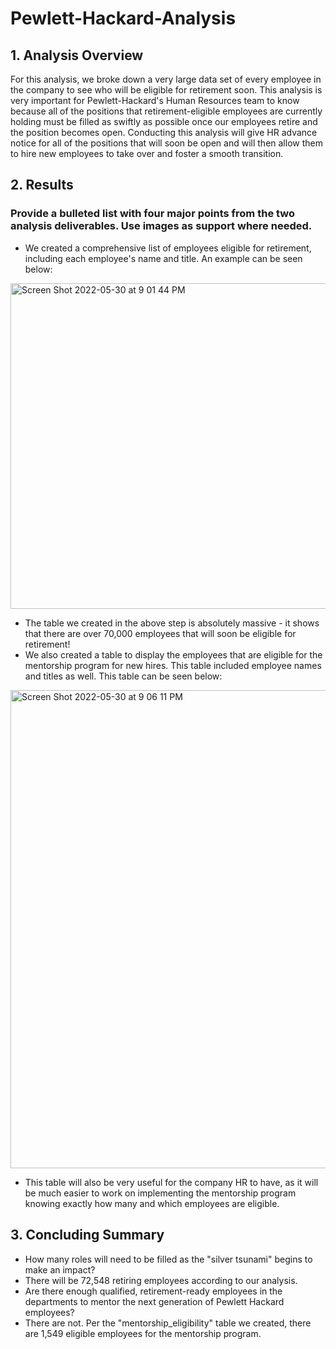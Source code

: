 # Pewlett-Hackard-Analysis

## 1. Analysis Overview
For this analysis, we broke down a very large data set of every employee in the company to see who will be eligible for retirement soon. This analysis is very important for Pewlett-Hackard's Human Resources team to know because all of the positions that retirement-eligible employees are currently holding must be filled as swiftly as possible once our employees retire and the position becomes open. Conducting this analysis will give HR advance notice for all of the positions that will soon be open and will then allow them to hire new employees to take over and foster a smooth transition.

## 2. Results 
 ### Provide a bulleted list with four major points from the two analysis deliverables. Use images as support where needed.
* We created a comprehensive list of employees eligible for retirement, including each employee's name and title. An example can be seen below:

<img width="521" alt="Screen Shot 2022-05-30 at 9 01 44 PM" src="https://user-images.githubusercontent.com/103055666/171073202-ceff0454-b583-4e6c-b046-acca291f1641.png">

* The table we created in the above step is absolutely massive - it shows that there are over 70,000 employees that will soon be eligible for retirement!
* We also created a table to display the employees that are eligible for the mentorship program for new hires. This table included employee names and titles as well. This table can be seen below: 

<img width="765" alt="Screen Shot 2022-05-30 at 9 06 11 PM" src="https://user-images.githubusercontent.com/103055666/171073509-070d9712-ec2b-4d15-b95c-60c64e455d3e.png">

* This table will also be very useful for the company HR to have, as it will be much easier to work on implementing the mentorship program knowing exactly how many and which employees are eligible. 

## 3. Concluding Summary 
* How many roles will need to be filled as the "silver tsunami" begins to make an impact?
*   There will be 72,548 retiring employees according to our analysis.
* Are there enough qualified, retirement-ready employees in the departments to mentor the next generation of Pewlett Hackard employees?
* There are not. Per the "mentorship_eligibility" table we created, there are 1,549 eligible employees for the mentorship program.
